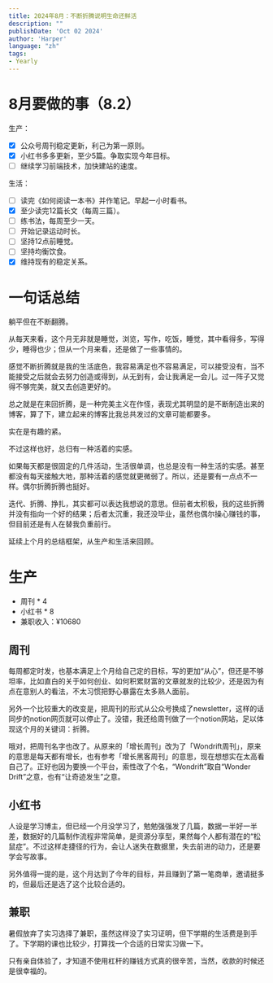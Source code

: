 ```yaml
---
title: 2024年8月：不断折腾说明生命还鲜活
description: ""
publishDate: 'Oct 02 2024'
author: 'Harper'
language: "zh"
tags: 
- Yearly
---
```


<!--more-->

# 8月要做的事（8.2）

生产：
- [x] 公众号周刊稳定更新，利己为第一原则。
- [x] 小红书多多更新，至少5篇。争取实现今年目标。
- [ ] 继续学习前端技术，加快建站的速度。

生活：
- [ ] 读完《如何阅读一本书》并作笔记。早起一小时看书。
- [x] 至少读完12篇长文（每周三篇）。
- [ ] 练书法，每周至少一天。
- [ ] 开始记录运动时长。
- [ ] 坚持12点前睡觉。
- [ ] 坚持均衡饮食。
- [x] 维持现有的稳定关系。

# 一句话总结

躺平但在不断翻腾。

从每天来看，这个月无非就是睡觉，浏览，写作，吃饭，睡觉，其中看得多，写得少，睡得也少；但从一个月来看，还是做了一些事情的。

感觉不断折腾就是我的生活底色，我容易满足也不容易满足，可以接受没有，当不能接受之后就会去努力创造或得到，从无到有，会让我满足一会儿。过一阵子又觉得不够完美，就又去创造更好的。

总之就是在来回折腾，是一种完美主义在作怪，表现尤其明显的是不断制造出来的博客，算了下，建立起来的博客比我总共发过的文章可能都要多。

实在是有趣的紧。

不过这样也好，总归有一种活着的实感。

如果每天都是很固定的几件活动，生活很单调，也总是没有一种生活的实感。甚至都没有每天接触大地，那种活着的感觉就更微弱了。所以，还是要有一点点不一样。偶尔折腾折腾也挺好。

迭代、折腾、挣扎，其实都可以表达我想说的意思。但前者太积极，我的这些折腾并没有指向一个好的结果；后者太沉重，我还没毕业，虽然也偶尔操心赚钱的事，但目前还是有人在替我负重前行。

延续上个月的总结框架，从生产和生活来回顾。

# 生产

- 周刊 * 4
- 小红书 * 8
- 兼职收入：¥10680

## 周刊

每周都定时发，也基本满足上个月给自己定的目标，写的更加“从心”，但还是不够坦率，比如直白的关于如何创业、如何积累财富的文章就发的比较少，还是因为有点在意别人的看法，不太习惯把野心暴露在太多熟人面前。

另外一个比较重大的改变是，把周刊的形式从公众号换成了newsletter，这样的话同步的notion网页就可以停止了。没错，我还给周刊做了一个notion网站，足以体现这个月的关键词：折腾。

哦对，把周刊名字也改了。从原来的「增长周刊」改为了「Wondrift周刊」，原来的意思是每天都有增长，也有参考「增长黑客周刊」的意思，现在想想实在太高看自己了。正好也因为要换一个平台，索性改了个名，“Wondrift”取自“Wonder Drift”之意，也有“让奇迹发生”之意。

## 小红书

人设是学习博主，但已经一个月没学习了，勉勉强强发了几篇，数据一半好一半差，数据好的几篇制作流程非常简单，是资源分享型，果然每个人都有潜在的“松鼠症”。不过这样走捷径的行为，会让人迷失在数据里，失去前进的动力，还是要学会写故事。

另外值得一提的是，这个月达到了今年的目标，并且赚到了第一笔商单，邀请挺多的，但最后还是选了这个比较合适的。

## 兼职

暑假放弃了实习选择了兼职，虽然这样没了实习证明，但下学期的生活费是到手了。下学期的课也比较少，打算找一个合适的日常实习做一下。

只有亲自体验了，才知道不使用杠杆的赚钱方式真的很辛苦，当然，收款的时候还是很幸福的。


